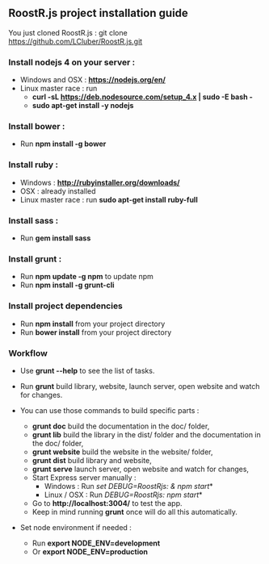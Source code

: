 ## RoostR.js project installation guide

You just cloned RoostR.js : git clone https://github.com/LCluber/RoostR.js.git


### Install nodejs 4 on your server :
  - Windows and OSX : **https://nodejs.org/en/**
  - Linux master race : run
    - **curl -sL https://deb.nodesource.com/setup_4.x | sudo -E bash -**
    - **sudo apt-get install -y nodejs**


### Install bower :
  - Run **npm install -g bower**


### Install ruby :
  - Windows : **http://rubyinstaller.org/downloads/**
  - OSX : already installed
  - Linux master race : run **sudo apt-get install ruby-full**


### Install sass :
  - Run **gem install sass**


### Install grunt :
  - Run **npm update -g npm** to update npm
  - Run **npm install -g grunt-cli**


### Install project dependencies
  - Run **npm install** from your project directory
  - Run **bower install** from your project directory


### Workflow
  - Use **grunt --help** to see the list of tasks.
  - Run **grunt** build library, website, launch server, open website and watch for changes.

  - You can use those commands to build specific parts :
    - **grunt doc** build the documentation in the doc/ folder,
    - **grunt lib** build the library in the dist/ folder and the documentation in the doc/ folder,
    - **grunt website** build the website in the website/ folder,
    - **grunt dist** build library and website,
    - **grunt serve** launch server, open website and watch for changes,
    - Start Express server manually :
      - Windows : Run **set DEBUG=RoostRjs:* & npm start**
      - Linux / OSX : Run **DEBUG=RoostRjs:* npm start**
    - Go to **http://localhost:3004/** to test the app.
    - Keep in mind running **grunt** once will do all this automatically.
    
    
  - Set node environment if needed : 
    - Run **export NODE_ENV=development**
    - Or **export NODE_ENV=production**
